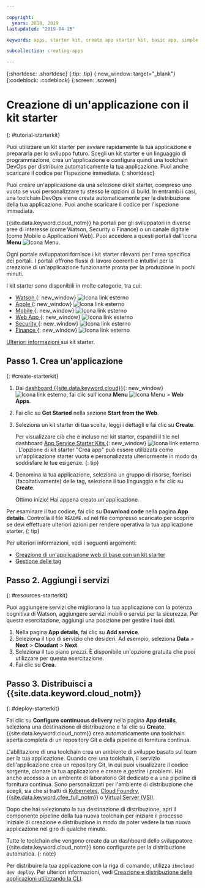 ```yaml
---

copyright:
  years: 2018, 2019
lastupdated: "2019-04-15"

keywords: apps, starter kit, create app starter kit, basic app, simple app

subcollection: creating-apps

---
```


{:shortdesc: .shortdesc}
{:tip: .tip}
{:new_window: target="_blank"}
{:codeblock: .codeblock}
{:screen: .screen}

# Creazione di un'applicazione con il kit starter
{: #tutorial-starterkit}

Puoi utilizzare un kit starter per avviare rapidamente la tua applicazione e prepararla per lo sviluppo futuro. Scegli un kit starter e un linguaggio di programmazione, crea un'applicazione e configura quindi una toolchain DevOps per distribuire automaticamente la tua applicazione. Puoi anche scaricare il codice per l'ispezione immediata.
{: shortdesc}

Puoi creare un'applicazione da una selezione di kit starter, compreso uno vuoto se vuoi personalizzare tu stesso le opzioni di build. In entrambi i casi, una toolchain DevOps viene creata automaticamente per la distribuzione della tua applicazione. Puoi anche scaricare il codice per l'ispezione immediata.

{{site.data.keyword.cloud_notm}} ha portali per gli sviluppatori in diverse aree di interesse (come Watson, Security o Finance) o un canale digitale (come Mobile o Applicazioni Web). Puoi accedere a questi portali dall'icona **Menu** ![Icona Menu](../../icons/icon_hamburger.svg).

Ogni portale sviluppatori fornisce i kit starter rilevanti per l'area specifica dei portali. I portali offrono flussi di lavoro coerenti e intuitivi per la creazione di un'applicazione funzionante pronta per la produzione in pochi minuti.

I kit starter sono disponibili in molte categorie, tra cui:
* [Watson ](https://{DomainName}/developer/watson/dashboard){: new_window} ![Icona link esterno](../../icons/launch-glyph.svg "Icona link esterno")
* [Apple ](https://{DomainName}/developer/appledevelopment/dashboard){: new_window} ![Icona link esterno](../../icons/launch-glyph.svg "Icona link esterno")
* [Mobile ](https://{DomainName}/developer/mobile/dashboard){: new_window} ![Icona link esterno](../../icons/launch-glyph.svg "Icona link esterno")
* [Web App ](https://{DomainName}/developer/appservice/dashboard){: new_window} ![Icona link esterno](../../icons/launch-glyph.svg "Icona link esterno")
* [Security ](https://{DomainName}/developer/security/dashboard){: new_window} ![Icona link esterno](../../icons/launch-glyph.svg "Icona link esterno")
* [Finance ](https://{DomainName}/developer/finance/dashboard){: new_window} ![Icona link esterno](../../icons/launch-glyph.svg "Icona link esterno")

[Ulteriori informazioni ](/docs/apps?topic=creating-apps-starter-kits) sui kit starter.

## Passo 1. Crea un'applicazione
{: #create-starterkit}

1. Dal [dashboard {{site.data.keyword.cloud}}](https://{DomainName}){: new_window} ![Icona link esterno](../../icons/launch-glyph.svg "Icona link esterno"), fai clic sull'icona **Menu** ![Icona Menu](../../icons/icon_hamburger.svg) > **Web Apps**.

2. Fai clic su **Get Started** nella sezione **Start from the Web**.

3. Seleziona un kit starter di tua scelta, leggi i dettagli e fai clic su **Create**.
    
    Per visualizzare ciò che è incluso nel kit starter, espandi il tile nel dashboard [App Service Starter Kits ](https://{DomainName}/developer/appservice/starter-kits){: new_window} ![Icona link esterno](../../icons/launch-glyph.svg "Icona link esterno"). L'opzione di kit starter "Crea app" può essere utilizzata come un'applicazione starter vuota e personalizzata ulteriormente in modo da soddisfare le tue esigenze.
    {: tip}

4. Denomina la tua applicazione, seleziona un gruppo di risorse, fornisci (facoltativamente) delle tag, seleziona il tuo linguaggio e fai clic su **Create**.
    
    Ottimo inizio! Hai appena creato un'applicazione.

Per esaminare il tuo codice, fai clic su **Download code** nella pagina **App details**. Controlla il file `README.md` nel file compresso scaricato per scoprire se devi effettuare ulteriori azioni per rendere operativa la tua applicazione starter.
{: tip}

Per ulteriori informazioni, vedi i seguenti argomenti:
 * [Creazione di un'applicazione web di base con un kit starter](/docs/apps/tutorials?topic=creating-apps-tutorial-webapp)
 * [Gestione delle tag](/docs/resources?topic=resources-tag)

## Passo 2. Aggiungi i servizi
{: #resources-starterkit}

Puoi aggiungere servizi che migliorano la tua applicazione con la potenza cognitiva di Watson, aggiungere servizi mobili o servizi per la sicurezza. Per questa esercitazione, aggiungi una posizione per gestire i tuoi dati.

1. Nella pagina **App details**, fai clic su **Add service**.
2. Seleziona il tipo di servizio che desideri. Ad esempio, seleziona **Data** > **Next** > **Cloudant** > **Next**.
3. Seleziona il tuo piano prezzi. È disponibile un'opzione gratuita che puoi utilizzare per questa esercitazione.
4. Fai clic su **Crea**.

## Passo 3. Distribuisci a {{site.data.keyword.cloud_notm}}
{: #deploy-starterkit}

Fai clic su **Configure continuous delivery** nella pagina **App details**, seleziona una destinazione di distribuzione e fai clic su **Create**. {{site.data.keyword.cloud_notm}} crea automaticamente una toolchain aperta completa di un repository Git e della pipeline di fornitura continua.

L'abilitazione di una toolchain crea un ambiente di sviluppo basato sul team per la tua applicazione. Quando crei una toolchain, il servizio dell'applicazione crea un repository Git, in cui puoi visualizzare il codice sorgente, clonare la tua applicazione e creare e gestire i problemi. Hai anche accesso a un ambiente di laboratorio Git dedicato e a una pipeline di fornitura continua. Sono personalizzati per l'ambiente di distribuzione che scegli, sia che si tratti di [Kubernetes](/docs/containers?topic=containers-container_index), [Cloud Foundry](/docs/cloud-foundry-public?topic=cloud-foundry-public-about-cf), [{{site.data.keyword.cfee_full_notm}}](/docs/cloud-foundry?topic=cloud-foundry-about) o [Virtual Server (VSI)](/docs/vsi?topic=virtual-servers-getting-started-with-virtual-servers).

Dopo che hai selezionato la tua destinazione di distribuzione, apri il componente pipeline della tua nuova toolchain per iniziare il processo iniziale di creazione e distribuzione in modo da poter vedere la tua nuova applicazione nel giro di qualche minuto.

Tutte le toolchain che vengono create da un dashboard dello sviluppatore {{site.data.keyword.cloud_notm}} sono configurate per la distribuzione automatica.
{: note}

Per distribuire la tua applicazione con la riga di comando, utilizza `ibmcloud dev deploy`. Per ulteriori informazioni, vedi [Creazione e distribuzione delle applicazioni utilizzando la CLI](/docs/apps?topic=creating-apps-create-deploy-app-cli).
